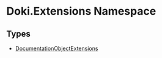 # Doki.Extensions Namespace

## Types

- [DocumentationObjectExtensions](Doki.Extensions.DocumentationObjectExtensions.md)



